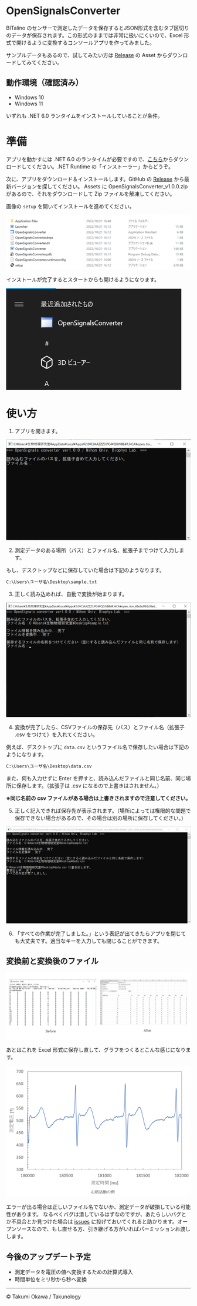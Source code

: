 # OpenSignalsConverter
BITalino のセンサーで測定したデータを保存するとJSON形式を含むタブ区切りのデータが保存されます。この形式のままでは非常に扱いにくいので、Excel 形式で開けるように変換するコンソールアプリを作ってみました。

サンプルデータもあるので、試してみたい方は [Release](https://github.com/takunology/OpenSignalsConverter/releases) の Asset からダウンロードしてみてください。

## 動作環境（確認済み）

- Windows 10
- Windows 11

いずれも .NET 6.0 ランタイムをインストールしていることが条件。

# 準備
アプリを動かすには .NET 6.0 のランタイムが必要ですので、[こちら](https://dotnet.microsoft.com/ja-jp/download/dotnet/6.0)からダウンロードしてください。.NET Runtime の「インストーラー」からどうぞ。

次に、アプリをダウンロード＆インストールします。GitHub の [Release](https://github.com/takunology/OpenSignalsConverter/releases) から最新バージョンを探してください。 Assets に OpenSignalsConverter_v1.0.0.zip があるので、それをダウンロードして Zip ファイルを解凍してください。

画像の `setup` を開いてインストールを進めてください。

![](images/01.png)

インストールが完了するとスタートからも開けるようになります。

![](images/02.png)

# 使い方
1. アプリを開きます。

![](images/03.png)

2. 測定データのある場所（パス）とファイル名、拡張子までつけて入力します。

もし、デスクトップなどに保存していた場合は下記のようなります。

```txt
C:\Users\ユーザ名\Desktop\sample.txt
```

3. 正しく読み込めれば、自動で変換が始まります。

![](images/04.png)

4. 変換が完了したら、CSVファイルの保存先（パス）とファイル名（拡張子 .csv をつけて）を入れてください。

例えば、デスクトップに `data.csv` というファイル名で保存したい場合は下記のようになります。

```txt
C:\Users\ユーザ名\Desktop\data.csv
```

また、何も入力せずに Enter を押すと、読み込んだファイルと同じ名前、同じ場所に保存します。（拡張子は .csv になるので上書きはされません。）

**※同じ名前の csv ファイルがある場合は上書きされますので注意してください。**

5. 正しく記入できれば保存先が表示されます。（場所によっては権限的な問題で保存できない場合があるので、その場合は別の場所に保存してください。）

![](images/05.png)

6. 「すべての作業が完了しました。」という表記が出てきたらアプリを閉じても大丈夫です。適当なキーを入力しても閉じることができます。

## 変換前と変換後のファイル

![](images/06.png)

あとはこれを Excel 形式に保存し直して、グラフをつくるとこんな感じになります。

![](images/07.png)

エラーが出る場合は正しいファイル名でないか、測定データが破損している可能性があります。
なるべくバグは潰しているはずなのですが、あたらしいバグとか不具合とか見つけた場合は [issues](https://github.com/takunology/OpenSignalsConverter/issues) に投げておいてくれると助かります。オープンソースなので、もし直せる方、引き継げる方がいればパーミッションお渡しします。

## 今後のアップデート予定

- 測定データを電圧の値へ変換するための計算式導入
- 時間単位をミリ秒から秒へ変換

---

© Takumi Okawa / Takunology